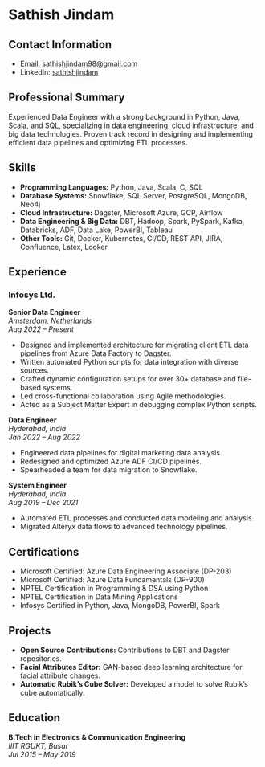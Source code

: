 # Sathish Jindam

## Contact Information
- Email: sathishjindam98@gmail.com
- LinkedIn: [sathishjindam](https://www.linkedin.com/in/sathishjindam)

## Professional Summary
Experienced Data Engineer with a strong background in Python, Java, Scala, and SQL, specializing in data engineering, cloud infrastructure, and big data technologies. Proven track record in designing and implementing efficient data pipelines and optimizing ETL processes.

## Skills
- **Programming Languages:** Python, Java, Scala, C, SQL
- **Database Systems:** Snowflake, SQL Server, PostgreSQL, MongoDB, Neo4j
- **Cloud Infrastructure:** Dagster, Microsoft Azure, GCP, Airflow
- **Data Engineering & Big Data:** DBT, Hadoop, Spark, PySpark, Kafka, Databricks, ADF, Data Lake, PowerBI, Tableau
- **Other Tools:** Git, Docker, Kubernetes, CI/CD, REST API, JIRA, Confluence, Latex, Looker

## Experience

### Infosys Ltd.
**Senior Data Engineer**  
*Amsterdam, Netherlands*  
*Aug 2022 – Present*
- Designed and implemented architecture for migrating client ETL data pipelines from Azure Data Factory to Dagster.
- Written automated Python scripts for data integration with diverse sources.
- Crafted dynamic configuration setups for over 30+ database and file-based systems.
- Led cross-functional collaboration using Agile methodologies.
- Acted as a Subject Matter Expert in debugging complex Python scripts.

**Data Engineer**  
*Hyderabad, India*  
*Jan 2022 – Aug 2022*
- Engineered data pipelines for digital marketing data analysis.
- Redesigned and optimized Azure ADF CI/CD pipelines.
- Spearheaded a team for data migration to Snowflake.

**System Engineer**  
*Hyderabad, India*  
*Aug 2019 – Dec 2021*
- Automated ETL processes and conducted data modeling and analysis.
- Migrated Alteryx data flows to advanced technology pipelines.

## Certifications
- Microsoft Certified: Azure Data Engineering Associate (DP-203)
- Microsoft Certified: Azure Data Fundamentals (DP-900)
- NPTEL Certification in Programming & DSA using Python
- NPTEL Certification in Data Mining Applications
- Infosys Certified in Python, Java, MongoDB, PowerBI, Spark

## Projects
- **Open Source Contributions:** Contributions to DBT and Dagster repositories.
- **Facial Attributes Editor:** GAN-based deep learning architecture for facial attribute changes.
- **Automatic Rubik’s Cube Solver:** Developed a model to solve Rubik’s cube automatically.

## Education
**B.Tech in Electronics & Communication Engineering**  
*IIIT RGUKT, Basar*  
*Jul 2015 – May 2019*
